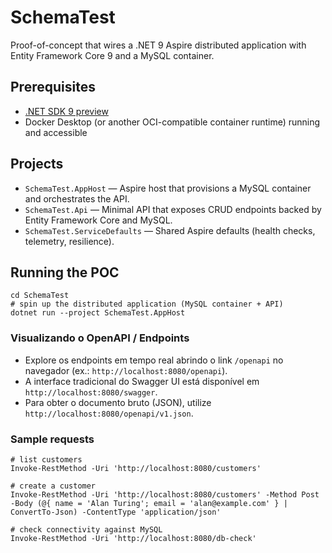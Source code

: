 # SchemaTest

Proof-of-concept that wires a .NET 9 Aspire distributed application with Entity Framework Core 9 and a MySQL container.

## Prerequisites

- [.NET SDK 9 preview](https://dotnet.microsoft.com/download/dotnet/9.0)
- Docker Desktop (or another OCI-compatible container runtime) running and accessible

## Projects

- `SchemaTest.AppHost` &mdash; Aspire host that provisions a MySQL container and orchestrates the API.
- `SchemaTest.Api` &mdash; Minimal API that exposes CRUD endpoints backed by Entity Framework Core and MySQL.
- `SchemaTest.ServiceDefaults` &mdash; Shared Aspire defaults (health checks, telemetry, resilience).

## Running the POC

```pwsh
cd SchemaTest
# spin up the distributed application (MySQL container + API)
dotnet run --project SchemaTest.AppHost
```

### Visualizando o OpenAPI / Endpoints

- Explore os endpoints em tempo real abrindo o link `/openapi` no navegador (ex.: `http://localhost:8080/openapi`).
- A interface tradicional do Swagger UI está disponível em `http://localhost:8080/swagger`.
- Para obter o documento bruto (JSON), utilize `http://localhost:8080/openapi/v1.json`.

### Sample requests

```pwsh
# list customers
Invoke-RestMethod -Uri 'http://localhost:8080/customers'

# create a customer
Invoke-RestMethod -Uri 'http://localhost:8080/customers' -Method Post -Body (@{ name = 'Alan Turing'; email = 'alan@example.com' } | ConvertTo-Json) -ContentType 'application/json'

# check connectivity against MySQL
Invoke-RestMethod -Uri 'http://localhost:8080/db-check'
```
